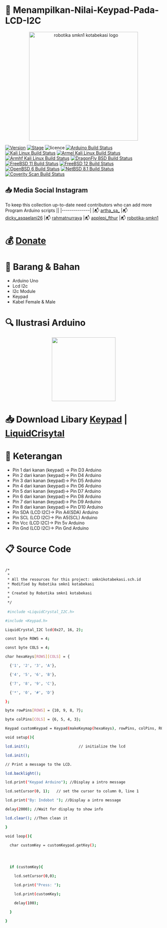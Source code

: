 
# :pushpin: Menampilkan-Nilai-Keypad-Pada-LCD-I2C



<p align="center">
  <img src="https://i.postimg.cc/tRZw0xQ4/logo-removebg-preview.png" alt="robotika smkn1 kotabekasi logo"/ style="height:350px;" "width: 350px;">
</p>


[![Version](https://img.shields.io/badge/VENOM-1.0.17-brightgreen.svg?maxAge=259200)]()
[![Stage](https://img.shields.io/badge/Release-Stable-brightgreen.svg)]()
![licence](https://img.shields.io/badge/license-GPLv3-brightgreen.svg)
[![Arduino Build Status](https://buildbot.aircrack-ng.org/badges/aircrack-ng-alpine.svg?left_text=Alpine%20Linux%20Build)](##Link##)
[![Kali Linux Build Status](https://buildbot.aircrack-ng.org/badges/aircrack-ng-kali.svg?left_text=Kali%20Linux%20Build)](##Link##)
[![Armel Kali Linux Build Status](https://buildbot.aircrack-ng.org/badges/aircrack-ng-armel.svg?left_text=Armel%20Kali%20Linux%20Build)](##Link##)
[![Armhf Kali Linux Build Status](https://buildbot.aircrack-ng.org/badges/aircrack-ng-armhf.svg?left_text=Armhf%20Kali%20Linux%20Build)](##Link##)
[![DragonFly BSD Build Status](https://buildbot.aircrack-ng.org/badges/aircrack-ng-dfly.svg?left_text=DragonFly%20Build)](##Link##)
[![FreeBSD 11 Build Status](https://buildbot.aircrack-ng.org/badges/aircrack-ng-fbsd-11.svg?left_text=FreeBSD%2011%20Build)](##Link##)
[![FreeBSD 12 Build Status](https://buildbot.aircrack-ng.org/badges/aircrack-ng-fbsd-12.svg?left_text=FreeBSD%2012%20Build)](##Link##)
[![OpenBSD 6 Build Status](https://buildbot.aircrack-ng.org/badges/aircrack-ng-obsd.svg?left_text=OpenBSD%20Build)](##Link##)
[![NetBSD 8.1 Build Status](https://buildbot.aircrack-ng.org/badges/aircrack-ng-netbsd81.svg?left_text=NetBSD%20Build)](##Link##)
[![Coverity Scan Build Status](https://scan.coverity.com/projects/aircrack-ng/badge.svg)](##Link##)



## :inbox_tray: Media Social Instagram

To keep this collection up-to-date need contributors who can add more Program Arduino scripts
||
|--------------|
|:mailbox_with_mail: [artha_sa_](https://www.instagram.com/artha_sa_/)
|:mailbox_with_mail: [dicky_asqaelani26](https://www.instagram.com/dicky_asqaelani26/)
|:mailbox_with_mail: [rahmatnurraya](https://www.instagram.com/rahmatnurraya990/)
|:mailbox_with_mail: [applepi_fthur](https://www.instagram.com/applepi_fthur/)
|:mailbox_with_mail: [robotika-smkn1](https://www.instagram.com/robotika.smkn1kotabekasi/)


# :moneybag: [Donate](https://saweria.co/arthasyarif)

# :briefcase: Barang & Bahan
- Arduino Uno
- Lcd I2c
- I2c Module
- Keypad
- Kabel Female & Male


# :mag: Ilustrasi Arduino

<p align="center">
  <img src="https://indobot.co.id/premium/wp-content/uploads/2020/09/Skema-Rangkaian-300x195.jpg" style="height:205px;" "width:205px;"/>
</p>


# :inbox_tray: Download Libary [Keypad](https://drive.google.com/file/d/14xg9-oXQWmTRA8yiubSbi87VducOoMR3/view?usp=share_link) | [LiquidCrisytal](https://drive.google.com/file/d/1__jesSJj6Ys0w4yy6LwjO2kineDm8PtT/view?usp=share_link)

# :newspaper: Keterangan
- Pin 1 dari kanan (keypad) -> Pin D3 Arduino
- Pin 2 dari kanan (keypad)-> Pin D4 Arduino
- Pin 3 dari kanan (keypad)-> Pin D5 Arduino
- Pin 4 dari kanan (keypad)-> Pin D6 Arduino
- Pin 5 dari kanan (keypad)-> Pin D7 Arduino
- Pin 6 dari kanan (keypad)-> Pin D8 Arduino
- Pin 7 dari kanan (keypad)-> Pin D9 Arduino
- Pin 8 dari kanan (keypad)-> Pin D10 Arduino
- Pin SDA (LCD I2C)-> Pin A4(SDA) Arduino
- Pin SCL (LCD I2C)-> Pin A5(SCL) Arduino
- Pin Vcc (LCD I2C)-> Pin 5v Arduino
- Pin Gnd (LCD I2C)-> Pin Gnd Arduino


# :clipboard: Source Code

```bash

/*
 * 
 * All the resources for this project: smkn1kotabekasi.sch.id
 * Modified by Robotika smkn1 kotabekasi
 * 
 * Created by Robotika smkn1 kotabekasi
 * 
 */
 
 #include <LiquidCrystal_I2C.h>

#include <Keypad.h>

LiquidCrystal_I2C lcd(0x27, 16, 2);

const byte ROWS = 4;

const byte COLS = 4;

char hexaKeys[ROWS][COLS] = {

  {'1', '2', '3', 'A'},

  {'4', '5', '6', 'B'},

  {'7', '8', '9', 'C'},

  {'*', '0', '#', 'D'}

};

byte rowPins[ROWS] = {10, 9, 8, 7};

byte colPins[COLS] = {6, 5, 4, 3};

Keypad customKeypad = Keypad(makeKeymap(hexaKeys), rowPins, colPins, ROWS, COLS);

void setup(){

lcd.init();                      // initialize the lcd

lcd.init();

// Print a message to the LCD.

lcd.backlight();

lcd.print("Keypad Arduino"); //Display a intro message

lcd.setCursor(0, 1);   // set the cursor to column 0, line 1

lcd.print("By: Indobot "); //Display a intro message

delay(2000); //Wait for display to show info

lcd.clear(); //Then clean it

}

void loop(){

  char customKey = customKeypad.getKey();




  if (customKey){

    lcd.setCursor(0,0);

    lcd.print("Press: ");

    lcd.print(customKey);

    delay(100);

  }

}

 

```
